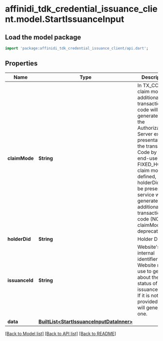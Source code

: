 # affinidi_tdk_credential_issuance_client.model.StartIssuanceInput

## Load the model package

```dart
import 'package:affinidi_tdk_credential_issuance_client/api.dart';
```

## Properties

| Name           | Type                                                                               | Description                                                                                                                                                                                                                                                                                                                  | Notes      |
| -------------- | ---------------------------------------------------------------------------------- | ---------------------------------------------------------------------------------------------------------------------------------------------------------------------------------------------------------------------------------------------------------------------------------------------------------------------------- | ---------- |
| **claimMode**  | **String**                                                                         | In TX_CODE claim mode, additional transaction code will be generated and the Authorization Server expects presentation of the transaction Code by the end-user. If FIXED_HOLDER claim mode is defined, holderDid must be present and service will not generate additional transaction code (NORMAL claimMode is deprecated). | [optional] |
| **holderDid**  | **String**                                                                         | Holder DID                                                                                                                                                                                                                                                                                                                   | [optional] |
| **issuanceId** | **String**                                                                         | Website's internal identifier. Website may use to get info about the status of issuance flow. If it is not provided, CIS will generate one.                                                                                                                                                                                  | [optional] |
| **data**       | [**BuiltList&lt;StartIssuanceInputDataInner&gt;**](StartIssuanceInputDataInner.md) |                                                                                                                                                                                                                                                                                                                              |

[[Back to Model list]](../README.md#documentation-for-models) [[Back to API list]](../README.md#documentation-for-api-endpoints) [[Back to README]](../README.md)
